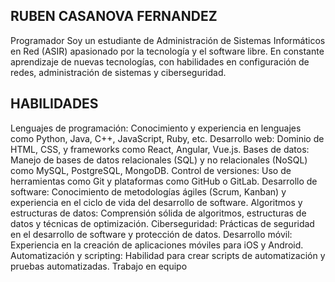 ## RUBEN CASANOVA FERNANDEZ
Programador
Soy un estudiante de Administración de Sistemas Informáticos en Red (ASIR) apasionado por la tecnología y el software libre. En constante aprendizaje de nuevas tecnologías, con habilidades en configuración de redes, administración de sistemas y ciberseguridad.

## HABILIDADES
Lenguajes de programación: Conocimiento y experiencia en lenguajes como Python, Java, C++, JavaScript, Ruby, etc.
Desarrollo web: Dominio de HTML, CSS, y frameworks como React, Angular, Vue.js.
Bases de datos: Manejo de bases de datos relacionales (SQL) y no relacionales (NoSQL) como MySQL, PostgreSQL, MongoDB.
Control de versiones: Uso de herramientas como Git y plataformas como GitHub o GitLab.
Desarrollo de software: Conocimiento de metodologías ágiles (Scrum, Kanban) y experiencia en el ciclo de vida del desarrollo de software.
Algoritmos y estructuras de datos: Comprensión sólida de algoritmos, estructuras de datos y técnicas de optimización.
Ciberseguridad: Prácticas de seguridad en el desarrollo de software y protección de datos.
Desarrollo móvil: Experiencia en la creación de aplicaciones móviles para iOS y Android.
Automatización y scripting: Habilidad para crear scripts de automatización y pruebas automatizadas.
Trabajo en equipo
<!--
**caasaanoovaa/caasaanoovaa** is a ✨ _special_ ✨ repository because its `README.md` (this file) appears on your GitHub profile.

Here are some ideas to get you started:

- 🔭 I’m currently working on ...
- 🌱 I’m currently learning ...
- 👯 I’m looking to collaborate on ...
- 🤔 I’m looking for help with ...
- 💬 Ask me about ...
- 📫 How to reach me: ...
- 😄 Pronouns: ...
- ⚡ Fun fact: ...
-->
